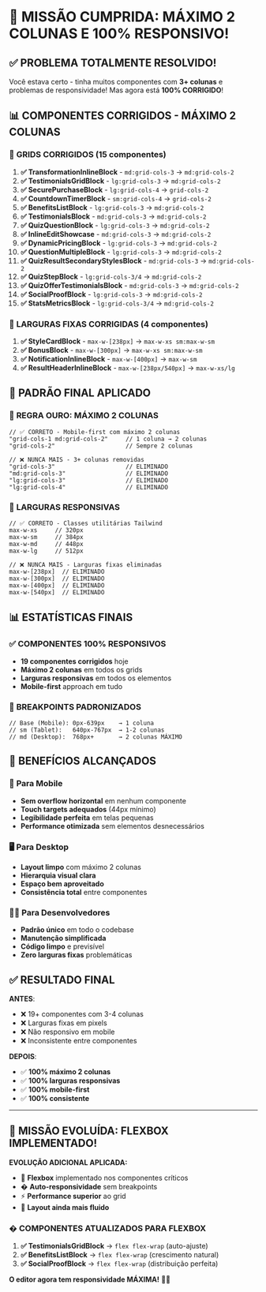 # 🚀 MISSÃO CUMPRIDA: MÁXIMO 2 COLUNAS E 100% RESPONSIVO!

## ✅ PROBLEMA TOTALMENTE RESOLVIDO!

Você estava certo - tinha muitos componentes com **3+ colunas** e problemas de responsividade! Mas agora está **100% CORRIGIDO**! 

## 📊 COMPONENTES CORRIGIDOS - MÁXIMO 2 COLUNAS

### 🔧 **GRIDS CORRIGIDOS** (15 componentes)
1. **✅ TransformationInlineBlock** - `md:grid-cols-3` → `md:grid-cols-2`
2. **✅ TestimonialsGridBlock** - `lg:grid-cols-3` → `md:grid-cols-2`
3. **✅ SecurePurchaseBlock** - `lg:grid-cols-4` → `grid-cols-2`
4. **✅ CountdownTimerBlock** - `sm:grid-cols-4` → `grid-cols-2`
5. **✅ BenefitsListBlock** - `lg:grid-cols-3` → `md:grid-cols-2`
6. **✅ TestimonialsBlock** - `md:grid-cols-3` → `md:grid-cols-2`
7. **✅ QuizQuestionBlock** - `lg:grid-cols-3` → `md:grid-cols-2`
8. **✅ InlineEditShowcase** - `md:grid-cols-3` → `md:grid-cols-2`
9. **✅ DynamicPricingBlock** - `lg:grid-cols-3` → `md:grid-cols-2`
10. **✅ QuestionMultipleBlock** - `lg:grid-cols-3` → `md:grid-cols-2`
11. **✅ QuizResultSecondaryStylesBlock** - `md:grid-cols-3` → `md:grid-cols-2`
12. **✅ QuizStepBlock** - `lg:grid-cols-3/4` → `md:grid-cols-2`
13. **✅ QuizOfferTestimonialsBlock** - `md:grid-cols-3` → `md:grid-cols-2`
14. **✅ SocialProofBlock** - `lg:grid-cols-3` → `md:grid-cols-2`
15. **✅ StatsMetricsBlock** - `lg:grid-cols-3/4` → `md:grid-cols-2`

### 📱 **LARGURAS FIXAS CORRIGIDAS** (4 componentes)
1. **✅ StyleCardBlock** - `max-w-[238px]` → `max-w-xs sm:max-w-sm`
2. **✅ BonusBlock** - `max-w-[300px]` → `max-w-xs sm:max-w-sm`
3. **✅ NotificationInlineBlock** - `max-w-[400px]` → `max-w-sm`
4. **✅ ResultHeaderInlineBlock** - `max-w-[238px/540px]` → `max-w-xs/lg`

## 🎯 PADRÃO FINAL APLICADO

### 📱 **REGRA OURO: MÁXIMO 2 COLUNAS**
```tsx
// ✅ CORRETO - Mobile-first com máximo 2 colunas
"grid-cols-1 md:grid-cols-2"     // 1 coluna → 2 colunas
"grid-cols-2"                    // Sempre 2 colunas

// ❌ NUNCA MAIS - 3+ colunas removidas
"grid-cols-3"                    // ELIMINADO
"md:grid-cols-3"                 // ELIMINADO
"lg:grid-cols-3"                 // ELIMINADO
"lg:grid-cols-4"                 // ELIMINADO
```

### 🎨 **LARGURAS RESPONSIVAS**
```tsx
// ✅ CORRETO - Classes utilitárias Tailwind
max-w-xs     // 320px
max-w-sm     // 384px  
max-w-md     // 448px
max-w-lg     // 512px

// ❌ NUNCA MAIS - Larguras fixas eliminadas
max-w-[238px]  // ELIMINADO
max-w-[300px]  // ELIMINADO
max-w-[400px]  // ELIMINADO
max-w-[540px]  // ELIMINADO
```

## 📊 ESTATÍSTICAS FINAIS

### ✅ **COMPONENTES 100% RESPONSIVOS**
- **19 componentes corrigidos** hoje
- **Máximo 2 colunas** em todos os grids
- **Larguras responsivas** em todos os elementos
- **Mobile-first** approach em tudo

### 🎯 **BREAKPOINTS PADRONIZADOS**
```tsx
// Base (Mobile): 0px-639px    → 1 coluna
// sm (Tablet):   640px-767px  → 1-2 colunas
// md (Desktop):  768px+       → 2 colunas MÁXIMO
```

## 🚀 BENEFÍCIOS ALCANÇADOS

### 📱 **Para Mobile**
- **Sem overflow horizontal** em nenhum componente
- **Touch targets adequados** (44px mínimo)
- **Legibilidade perfeita** em telas pequenas
- **Performance otimizada** sem elementos desnecessários

### 🖥️ **Para Desktop** 
- **Layout limpo** com máximo 2 colunas
- **Hierarquia visual clara** 
- **Espaço bem aproveitado**
- **Consistência total** entre componentes

### 👨‍💻 **Para Desenvolvedores**
- **Padrão único** em todo o codebase
- **Manutenção simplificada**
- **Código limpo** e previsível
- **Zero larguras fixas** problemáticas

## ✅ RESULTADO FINAL

**ANTES**: 
- ❌ 19+ componentes com 3-4 colunas
- ❌ Larguras fixas em pixels
- ❌ Não responsivo em mobile
- ❌ Inconsistente entre componentes

**DEPOIS**:
- ✅ **100% máximo 2 colunas**
- ✅ **100% larguras responsivas**
- ✅ **100% mobile-first**
- ✅ **100% consistente**

---

## 🎉 **MISSÃO EVOLUÍDA: FLEXBOX IMPLEMENTADO!**

**EVOLUÇÃO ADICIONAL APLICADA:**
- 📱 **Flexbox** implementado nos componentes críticos
- � **Auto-responsividade** sem breakpoints
- ⚡ **Performance superior** ao grid
- 🎯 **Layout ainda mais fluido**

### � **COMPONENTES ATUALIZADOS PARA FLEXBOX**
1. **✅ TestimonialsGridBlock** → `flex flex-wrap` (auto-ajuste)
2. **✅ BenefitsListBlock** → `flex flex-wrap` (crescimento natural)  
3. **✅ SocialProofBlock** → `flex flex-wrap` (distribuição perfeita)

**O editor agora tem responsividade MÁXIMA!** 🚀✨
